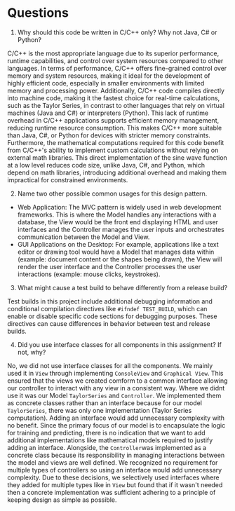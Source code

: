 # Questions
1. Why should this code be written in C/C++ only? Why not Java, C# or Python?

C/C++ is the most appropriate language due to its superior performance, runtime capabilities, and control over system resources compared to other languages. In terms of performance, C/C++ offers fine-grained control over memory and system resources, making it ideal for the development of highly efficient code, especially in smaller environments with limited memory and processing power. Additionally, C/C++ code compiles directly into machine code, making it the fastest choice for real-time calculations, such as the Taylor Series, in contrast to other languages that rely on virtual machines (Java and C#) or interpreters (Python). This lack of runtime overhead in C/C++ applications supports efficient memory management, reducing runtime resource consumption. This makes C/C++ more suitable than Java, C#, or Python for devices with stricter memory constraints. Furthermore, the mathematical computations required for this code benefit from C/C++'s ability to implement custom calculations without relying on external math libraries. This direct implementation of the sine wave function at a low level reduces code size, unlike Java, C#, and Python, which depend on math libraries, introducing additional overhead and making them impractical for constrained environments.

2. Name two other possible common usages for this design pattern.

- Web Application: The MVC pattern is widely used in web development frameworks. This is where the Model handles any interactions with a database, the View would be the front end displaying HTML and user interfaces and the Controller manages the user inputs and orchestrates communication between the Model and View.
- GUI Applications on the Desktop: For example, applications like a text editor or drawing tool would have a Model that manages data within (example: document content or the shapes being drawn), the View will render the user interface and the Controller processes the user interactions (example: mouse clicks, keystrokes).

3. What might cause a test build to behave differently from a release build?

Test builds in this project include additional debugging information and conditional compilation directives like `#ifndef TEST_BUILD`, which can enable or disable specific code sections for debugging purposes. These directives can cause differences in behavior between test and release builds.

4. Did you use interface classes for all components in this assignment? If not, why?

No, we did not use interface classes for all the components. We mainly used it in `View` through implementing `ConsoleView` and `Graphical View`. This ensured that the views we created comform to a common interface allowing our controller to interact with any view in a consistent way. Where we didnt use it was our Model `TaylorSeries` and `Controller`. We implemented them as concrete classes rather than an interface because for our model `TaylorSeries`, there was only one implementation (Taylor Series computation). Adding an interface would add unnecessary complexity with no benefit. Since the primary focus of our model is to encapsulate the logic for training and predicting, there is no indication that we want to add additional implementations like mathematical models required to justify adding an interface. Alongside, the `Controller`was implemented as a concrete class because its responsibility in managing interactions between the model and views are well defined. We recognized no requirement for multiple types of controllers so using an interface would add unnecessary complexity. Due to these decisions, we selectively used interfaces where they added for multiple types like in `View` but found that if it wasn't needed then a concrete implementation was sufficient adhering to a principle of keeping design as simple as possible.
   
